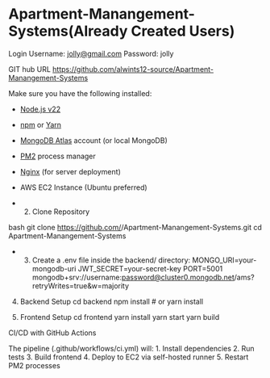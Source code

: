 # Apartment-Manangement-Systems(Already Created Users)
Login
Username: jolly@gmail.com
Password: jolly

GIT hub URL https://github.com/alwints12-source/Apartment-Manangement-Systems

Make sure you have the following installed:

- [Node.js v22](https://nodejs.org/)  
- [npm](https://www.npmjs.com/) or [Yarn](https://yarnpkg.com/)  
- [MongoDB Atlas](https://www.mongodb.com/atlas) account (or local MongoDB)  
- [PM2](https://pm2.keymetrics.io/) process manager  
- [Nginx](https://nginx.org/) (for server deployment)  
- AWS EC2 Instance (Ubuntu preferred)

- 2. Clone Repository

bash
git clone https://github.com/<your-username>/Apartment-Manangement-Systems.git
cd Apartment-Manangement-Systems

- 3. Create a .env file inside the backend/ directory:
MONGO_URI=your-mongodb-uri
JWT_SECRET=your-secret-key
PORT=5001
mongodb+srv://username:password@cluster0.mongodb.net/ams?retryWrites=true&w=majority

4. Backend Setup
cd backend
npm install    # or yarn install

5. Frontend Setup
cd frontend
yarn install
yarn start
yarn build

 CI/CD with GitHub Actions

The pipeline (.github/workflows/ci.yml) will:
	1.	Install dependencies
	2.	Run tests
	3.	Build frontend
	4.	Deploy to EC2 via self-hosted runner
	5.	Restart PM2 processes
